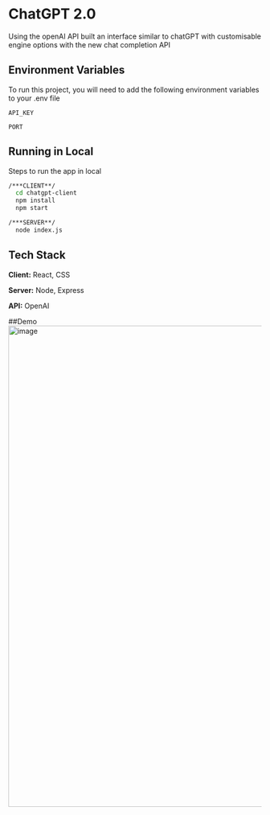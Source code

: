 
# ChatGPT 2.0

Using the openAI API built an interface similar to chatGPT with customisable engine options with the new chat completion API


## Environment Variables

To run this project, you will need to add the following environment variables to your .env file

`API_KEY`

`PORT`


## Running in Local

Steps to run the app in local

```bash
/***CLIENT**/
  cd chatgpt-client
  npm install
  npm start

/***SERVER**/
  node index.js
```
    
## Tech Stack

**Client:** React, CSS

**Server:** Node, Express

**API:** OpenAI

##Demo
<img width="957" alt="image" src="https://github.com/mads2502/chatGPT2.0/assets/72691224/4718315d-1b58-430d-8873-8f863beb9c23">

